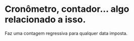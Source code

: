 # Cronômetro, contador... algo relacionado a isso.
  Faz uma contagem regressiva para qualquer data imposta.
